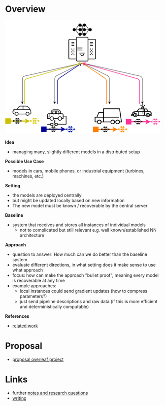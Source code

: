 # Overview

![alt text](images/distributed-models.png "idea")

**Idea**
- managing many, slightly different models in a distributed setup

**Possible Use Case**
- models in cars, mobile phones, or industrial equipment (turbines, machines, etc.)

**Setting**
- the models are deployed centrally
- but might be updated locally based on new information
- The new model must be known / recoverable by the central server

**Baseline** 
- system that receives and stores all instances of individual models
    - not to complicated but still relevant e.g. well known/established NN architecture 

**Approach**
- question to answer: How much can we do better than the baseline system
- evaluate different directions, in what setting does it make sense to use what approach
- focus: how can make the approach "bullet proof", meaning every model is recoverable at any time 
- example approaches:
    - local instances could send gradient updates (how to compress parameters?)
    - just send pipeline descriptions and raw data (if this is more efficient and deterministically computable)

**References**
- [related work](./related-work)

# Proposal
- [proposal overleaf project](https://www.overleaf.com/read/cjswngtksnky)
	
# Links
- further [notes and research questions](./notes)
- [writing](./writing)
